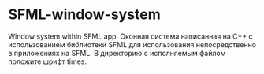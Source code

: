 # SFML-window-system
Window system within SFML app.
Оконная система написанная на C++ с использованием библиотеки SFML для использования непосредственно в приложениях на SFML.
В директорию с исполняемым файлом положите шрифт times.
